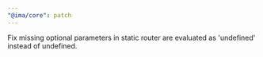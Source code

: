 ```yaml
---
"@ima/core": patch
---
```


Fix missing optional parameters in static router are evaluated as 'undefined' instead of undefined.
